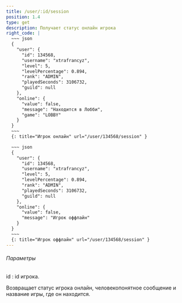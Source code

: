 ```yaml
---
title: /user/:id/session
position: 1.4
type: get
description: Получает статус онлайн игрока
right_code: |
  ~~~ json
  {
    "user": {
      "id": 134568,
      "username": "xtrafrancyz",
      "level": 5,
      "levelPercentage": 0.894,
      "rank": "ADMIN",
      "playedSeconds": 3106732,
      "guild": null
    },
    "online": {
      "value": false,
      "message": "Находится в Лобби",
      "game": "LOBBY"
    }
  }
  ~~~
  {: title="Игрок онлайн" url="/user/134568/session" }

  ~~~ json
  {
    "user": {
      "id": 134568,
      "username": "xtrafrancyz",
      "level": 5,
      "levelPercentage": 0.894,
      "rank": "ADMIN",
      "playedSeconds": 3106732,
      "guild": null
    },
    "online": {
      "value": false,
      "message": "Игрок оффлайн"
    }
  }
  ~~~
  {: title="Игрок оффлайн" url="/user/134568/session" }
---
```


<h6>Параметры</h6>
id
: id игрока.

Возвращает статус игрока онлайн, человекопонятное сообщение и название игры, где он находится.
